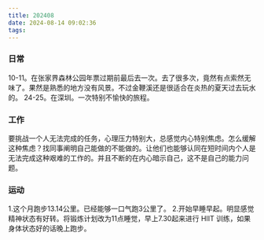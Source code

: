 ```yaml
---
title: 202408
date: 2024-08-14 09:02:36
tags:
---
```


### 日常
10-11。在张家界森林公园年票过期前最后去一次。去了很多次，竟然有点索然无味了。果然是熟悉的地方没有风景。不过金鞭溪还是很适合在炎热的夏天过去玩水的。
24-25。在深圳。一次特别不愉快的旅程。

### 工作
要挑战一个人无法完成的任务，心理压力特别大，总感觉内心特别焦虑。怎么缓解这种焦虑？找同事阐明自己能做的不能做的。让他们也能够认同在短时间内个人是无法完成这种艰难的工作的。并且不断的在内心暗示自己，这不是自己的能力问题。

### 运动
1.这个月跑步13.14公里。已经能够一口气跑3公里了。
2.开始早睡早起。明显感觉精神状态有好转。将锻炼计划改为11点睡觉，早上7.30起来进行 HIIT 训练，如果身体状态好的话晚上跑步。
